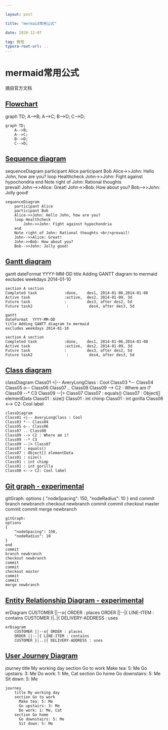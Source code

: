 ```yaml
---

layout: post

title: "mermaid常用公式"

date: 2020-12-07

tag: 教程
typora-root-url: ..
---
```


# mermaid常用公式

摘自官方文档

<!-- more -->

## [Flowchart](https://mermaid-js.github.io/mermaid/#/flowchart?id=flowcharts-basic-syntax)

<div class="mermaid">
graph TD;
    A-->B;
    A-->C;
    B-->D;
    C-->D;
</div>



```mermaid
graph TD;
    A-->B;
    A-->C;
    B-->D;
    C-->D;
```



## [Sequence diagram](https://mermaid-js.github.io/mermaid/#/sequenceDiagram)

<div class="mermaid">
    sequenceDiagram
    participant Alice
    participant Bob
    Alice->>John: Hello John, how are you?
    loop Healthcheck
        John->>John: Fight against hypochondria
    end
    Note right of John: Rational thoughts <br/>prevail!
    John-->>Alice: Great!
    John->>Bob: How about you?
    Bob-->>John: Jolly good!
</div>



```mermaid
sequenceDiagram
    participant Alice
    participant Bob
    Alice->>John: Hello John, how are you?
    loop Healthcheck
        John->>John: Fight against hypochondria
    end
    Note right of John: Rational thoughts <br/>prevail!
    John-->>Alice: Great!
    John->>Bob: How about you?
    Bob-->>John: Jolly good!
```



## [Gantt diagram](https://mermaid-js.github.io/mermaid/#/gantt)

<div class="mermaid">
    gantt
    dateFormat  YYYY-MM-DD
    title Adding GANTT diagram to mermaid
    excludes weekdays 2014-01-10

    section A section
    Completed task            :done,    des1, 2014-01-06,2014-01-08
    Active task               :active,  des2, 2014-01-09, 3d
    Future task               :         des3, after des2, 5d
    Future task2               :         des4, after des3, 5d
</div>



```mermaid
gantt
dateFormat  YYYY-MM-DD
title Adding GANTT diagram to mermaid
excludes weekdays 2014-01-10

section A section
Completed task            :done,    des1, 2014-01-06,2014-01-08
Active task               :active,  des2, 2014-01-09, 3d
Future task               :         des3, after des2, 5d
Future task2               :         des4, after des3, 5d
```



## [Class diagram](https://mermaid-js.github.io/mermaid/#/classDiagram)

<div class="mermaid">
    classDiagram
    Class01 <|-- AveryLongClass : Cool
    Class03 *-- Class04
    Class05 o-- Class06
    Class07 .. Class08
    Class09 --> C2 : Where am i?
    Class09 --* C3
    Class09 --|> Class07
    Class07 : equals()
    Class07 : Object[] elementData
    Class01 : size()
    Class01 : int chimp
    Class01 : int gorilla
    Class08 <--> C2: Cool label
</div>



```mermaid
classDiagram
Class01 <|-- AveryLongClass : Cool
Class03 *-- Class04
Class05 o-- Class06
Class07 .. Class08
Class09 --> C2 : Where am i?
Class09 --* C3
Class09 --|> Class07
Class07 : equals()
Class07 : Object[] elementData
Class01 : size()
Class01 : int chimp
Class01 : int gorilla
Class08 <--> C2: Cool label
```



## [Git graph - experimental](https://mermaid-js.github.io/mermaid/#/?id=git-graph-exclamation-experimental)

<div class="mermaid">
    gitGraph:
    options
    {
        "nodeSpacing": 150,
        "nodeRadius": 10
    }
    end
    commit
    branch newbranch
    checkout newbranch
    commit
    commit
    checkout master
    commit
    commit
    merge newbranch
</div>



```mermaid
gitGraph:
options
{
    "nodeSpacing": 150,
    "nodeRadius": 10
}
end
commit
branch newbranch
checkout newbranch
commit
commit
checkout master
commit
commit
merge newbranch
```



## [Entity Relationship Diagram -  experimental](https://mermaid-js.github.io/mermaid/#/entityRelationshipDiagram)

<div class="mermaid">
    erDiagram
    CUSTOMER ||--o{ ORDER : places
    ORDER ||--|{ LINE-ITEM : contains
    CUSTOMER }|..|{ DELIVERY-ADDRESS : uses
</div>



```mermaid
erDiagram
    CUSTOMER ||--o{ ORDER : places
    ORDER ||--|{ LINE-ITEM : contains
    CUSTOMER }|..|{ DELIVERY-ADDRESS : uses
```



## [User Journey Diagram](https://mermaid-js.github.io/mermaid/#/user-journey)

<div class="mermaid">
journey
    title My working day
    section Go to work
      Make tea: 5: Me
      Go upstairs: 3: Me
      Do work: 1: Me, Cat
    section Go home
      Go downstairs: 5: Me
      Sit down: 5: Me
</div>





```mermaid
journey
    title My working day
    section Go to work
      Make tea: 5: Me
      Go upstairs: 3: Me
      Do work: 1: Me, Cat
    section Go home
      Go downstairs: 5: Me
      Sit down: 5: Me
```


